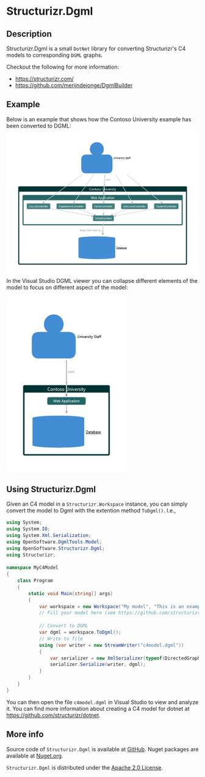 # Structurizr.Dgml

## Description
Structurizr.Dgml is a small `DotNet` library for converting Structurizr's C4 models to corresponding  `DGML` graphs. 

Checkout the following for more information:
* https://structurizr.com/
* https://github.com/merijndejonge/DgmlBuilder
## Example
Below is an example that shows how the Contoso University example has been converted to DGML:
![Contoso university converted to DGML](./images/ContosoUniversity.png)
In the Visual Studio DGML viewer you can collapse different elements of the model to focus on different aspect of the model:

![Partly collapsed version of Contoso university converted to DGML](./images/ContosoUniversity-collapsed.png) 
##  Using Structurizr.Dgml
Given an C4 model in a `Structurizr.Workspace` instance, you can simply convert the model to Dgml with the extention method `ToDgml()`. I.e.,
```csharp
using System;
using System.IO;
using System.Xml.Serialization;
using OpenSoftware.DgmlTools.Model;
using OpenSoftware.Structurizr.Dgml;
using Structurizr;

namespace MyC4Model
{
    class Program
    {
        static void Main(string[] args)
        {
            var workspace = new Workspace("My model", "This is an example C4 model.");
            // Fill your model here (see https://github.com/structurizr/dotnet)

            // Convert to DGML
            var dgml = workspace.ToDgml();
            // Write to file
            using (var writer = new StreamWriter("c4model.dgml"))
            {
                var serializer = new XmlSerializer(typeof(DirectedGraph));
                serializer.Serialize(writer, dgml);
            }
        }
    }
}

```
You can then open the file `c4model.dgml` in Visual Studio to view and analyze it. You can find more information about creating a C4 model for dotnet at https://github.com/structurizr/dotnet.
## More info
Source code of `Structurizr.Dgml` is available at [GitHub](https://github.com/merijndejonge/Structurizr.Dgml). Nuget packages are available at [Nuget.org](https://www.nuget.org/packages/Structurizr.Dgml).

`Structurizr.Dgml` is distributed under the [Apache 2.0 License](https://github.com/merijndejonge/Structurizr.Dgml/blob/master/LICENSE).
